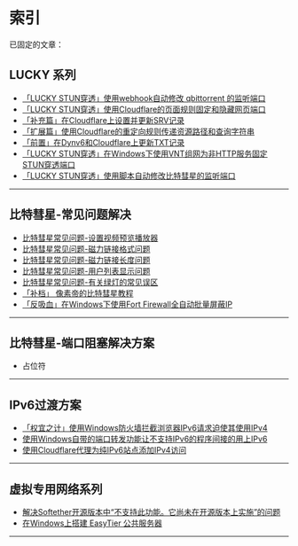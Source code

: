 # 索引

已固定的文章：  


## LUCKY 系列

* [「LUCKY STUN穿透」使用webhook自动修改 qbittorrent 的监听端口](/文章/lucky-STUN系列/stun-qb端口自动化.md)
* [「LUCKY STUN穿透」使用Cloudflare的页面规则固定和隐藏网页端口](/文章/lucky-STUN系列/stun-web服务-CF.md)
* [「补充篇」在Cloudflare上设置并更新SRV记录](/文章/lucky-STUN系列/cf-srv设置.md)
* [「扩展篇」使用Cloudflare的重定向规则传递资源路径和查询字符串](/文章/lucky-STUN系列/stun-cf重定向.md)
* [「前置」在Dynv6和Cloudflare上更新TXT记录](/文章/lucky-STUN系列/在dynv6和CF上更新TXT.md)
* [「LUCKY STUN穿透」在Windows下使用VNT组网为非HTTP服务固定STUN穿透端口](文章/lucky-STUN系列/stun-VNT组网.md)
* [「LUCKY STUN穿透」使用脚本自动修改比特彗星的监听端口](文章/lucky-STUN系列/stun-bc端口自动化.md)

---

## 比特彗星-常见问题解决

* [比特彗星常见问题-设置视频预览播放器](/文章/比特彗星-常见问题/BC播放器路径设置.md)
* [比特彗星常见问题-磁力链接格式问题](/文章/比特彗星-常见问题/BC磁力链接格式问题.md)
* [比特彗星常见问题-磁力链接长度问题](/文章/比特彗星-常见问题/BC磁力链接长度问题.md)
* [比特彗星常见问题-用户列表显示问题](/文章/比特彗星-常见问题/BC用户列表显示问题.md)
* [比特彗星常见问题-有关绿灯的常见误区](/文章/比特彗星-常见问题/BC绿灯常见问题.md)
* [「补档」 像素帝的比特彗星教程](/文章/比特彗星-常见问题/补档-像素帝的bc教程.md)
* [「反吸血」在Windows下使用Fort Firewall全自动批量屏蔽IP](/文章/比特彗星-常见问题/堡垒防火墙反吸血.md)

---

## 比特彗星-端口阻塞解决方案

* 占位符

---

## IPv6过渡方案

* [「权宜之计」使用Windows防火墙拦截浏览器IPv6请求迫使其使用IPv4](/文章/IPv6过渡方案/win防火墙拦截IPv6.md)
* [使用Windows自带的端口转发功能让不支持IPv6的程序间接的用上IPv6](/文章/IPv6过渡方案/Win端口转发.md)
* [使用Cloudflare代理为纯IPv6站点添加IPv4访问](/文章/IPv6过渡方案/CF双栈代理.md)

---

## 虚拟专用网络系列

* [解决Softether开源版本中“不支持此功能。它尚未在开源版本上实施”的问题](/文章/虚拟专用网络系列/SE解决不支持此功能问题.md)
* [在Windows上搭建 EasyTier 公共服务器](/文章/虚拟专用网络系列/win搭建easytier公共服务器.md)

---

